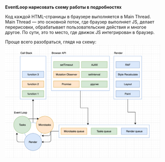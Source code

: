 **EventLoop нарисовать схему работы в подробностях**

Код каждой HTML-страницы в браузере выполняется в Main Thread. Main Thread — это основной поток, где браузер выполняет JS, делает перерисовки, обрабатывает пользовательские действия и многое другое. По сути, это то место, где движок JS интегрирован в браузер.

Проще всего разобраться, глядя на схему:
![image info](./27-1.png)
